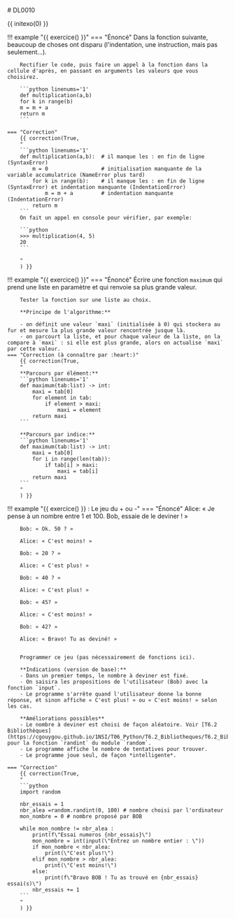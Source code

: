 # DL0010

{{ initexo(0) }}

!!! example "{{ exercice() }}"
    === "Énoncé" 
        Dans la fonction suivante, beaucoup de choses ont disparu (l'indentation, une instruction, mais pas seulement...).

        Rectifier le code, puis faire un appel à la fonction dans la cellule d'après, en passant en arguments les valeurs que vous choisirez.

        ```python linenums='1'
        def multiplication(a,b)
        for k in range(b)
        m = m + a
        return m
        ```
        
    === "Correction" 
        {{ correction(True, 
        "
        ```python linenums='1'
        def multiplication(a,b):  # il manque les : en fin de ligne (SyntaxError)
            m = 0                 # initialisation manquante de la variable accumulatrice (NameError plus tard)
            for k in range(b):    # il manque les : en fin de ligne (SyntaxError) et indentation manquante (IndentationError)
                m = m + a         # indentation manquante (IndentationError)
            return m
        ```
        On fait un appel en console pour vérifier, par exemple:

        ```python
        >>> multiplication(4, 5)
        20
        ```
        
        "
        ) }}


!!! example "{{ exercice() }}"
    === "Énoncé" 
        Écrire une fonction `maximum` qui prend une liste en paramètre et qui renvoie sa plus grande valeur.

        Tester la fonction sur une liste au choix.

        **Principe de l'algorithme:**

        - on définit une valeur `maxi` (initialisée à 0) qui stockera au fur et mesure la plus grande valeur rencontrée jusque là.
        - on parcourt la liste, et pour chaque valeur de la liste, on la compare à `maxi` : si elle est plus grande, alors on actualise `maxi` par cette valeur.
    === "Correction (à connaître par :heart:)" 
        {{ correction(True, 
        "
        **Parcours par élément:**
        ```python linenums='1'
        def maximum(tab:list) -> int:
            maxi = tab[0]
            for element in tab:
                if element > maxi:
                    maxi = element
            return maxi
        ```
        
        **Parcours par indice:**
        ```python linenums='1'
        def maximum(tab:list) -> int:
            maxi = tab[0]
            for i in range(len(tab)):
                if tab[i] > maxi:
                    maxi = tab[i]
            return maxi
        ```
        "
        ) }}


!!! example "{{ exercice() }} : Le jeu du + ou -"
    === "Énoncé" 
        Alice: « Je pense à un nombre entre 1 et 100. Bob, essaie de le deviner ! » 

        Bob: « Ok. 50 ? »

        Alice: « C'est moins! »

        Bob: « 20 ? »

        Alice: « C'est plus! »

        Bob: « 40 ? »

        Alice: « C'est plus! »

        Bob: « 45? »

        Alice: « C'est moins! »

        Bob: « 42? »

        Alice: « Bravo! Tu as deviné! »
 

        Programmer ce jeu (pas nécessairement de fonctions ici).

        **Indications (version de base):**
        - Dans un premier temps, le nombre à deviner est fixé. 
        - On saisira les propositions de l'utilisateur (Bob) avec la fonction `input`.
        - Le programme s'arrête quand l'utilisateur donne la bonne réponse, et sinon affiche « C'est plus! » ou « C'est moins! » selon les cas.

        **Améliorations possibles**
        - Le nombre à deviner est choisi de façon aléatoire. Voir [T6.2 Bibliothèques](https://cgouygou.github.io/1NSI/T06_Python/T6.2_Bibliotheques/T6.2_Bibliotheques/)  pour la fonction `randint` du module `random`.
        - Le programme affiche le nombre de tentatives pour trouver.
        - Le programme joue seul, de façon *intelligente*.

    === "Correction" 
        {{ correction(True, 
        "
        ```python
        import random

        nbr_essais = 1
        nbr_alea =random.randint(0, 100) # nombre choisi par l'ordinateur
        mon_nombre = 0 # nombre proposé par BOB
        
        while mon_nombre != nbr_alea :
            print(f\"Essai numeros {nbr_essais}\")
            mon_nombre = int(input(\"Entrez un nombre entier : \"))
            if mon_nombre < nbr_alea:
                print(\"C'est plus!\")
            elif mon_nombre > nbr_alea:
                print(\"C'est moins!\")
            else:
                print(f\"Bravo BOB ! Tu as trouvé en {nbr_essais} essai(s)\")
            nbr_essais += 1
        ```
        "
        ) }}